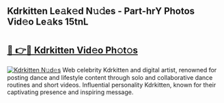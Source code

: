 ## Kdrkitten Le𝚊k𝚎d N𝚞𝚍es - Part-hrY Photos Vid𝚎o Le𝚊ks 15tnL

# <h2><a href="http://fbftu8r.evod.top/?m=Kdrkitten">🔗 👉🔴 Kdrkitten Vid𝚎o Ph𝚘t𝚘s</a></h2>

[![Kdrkitten N𝚞d𝚎s](https://i.imgur.com/8V9OHl7.gif)](http://fbftu8r.evod.top/?m=Kdrkitten)
Web celebrity Kdrkitten and digital artist, renowned for posting dance and lifestyle content through solo and collaborative dance routines and short videos. Influential personality Kdrkitten, known for their captivating presence and inspiring message. 
